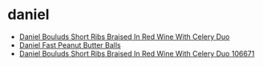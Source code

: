 # daniel

 * [Daniel Bouluds Short Ribs Braised In Red Wine With Celery Duo](../../index/d/daniel-bouluds-short-ribs-braised-in-red-wine-with-celery-duo-106671.json)
 * [Daniel Fast Peanut Butter Balls](../../index/d/daniel-fast-peanut-butter-balls.json)
 * [Daniel Bouluds Short Ribs Braised In Red Wine With Celery Duo 106671](../../index/d/daniel-bouluds-short-ribs-braised-in-red-wine-with-celery-duo-106671.json)
